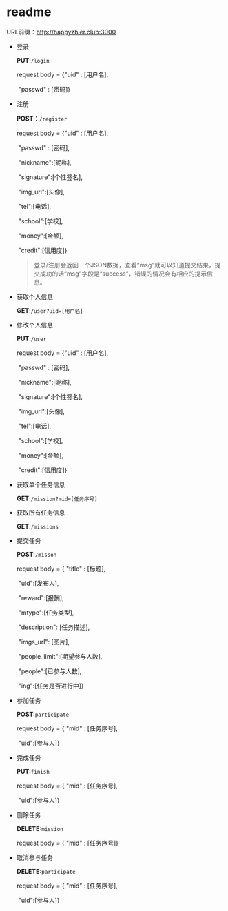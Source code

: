 # readme

URL前缀：http://happyzhier.club:3000

- 登录

  **PUT**:`/login`

  request body = {"uid" : [用户名], 

  ​				"passwd" : [密码]}

- 注册

  **POST**：`/register`

  request body = {"uid" : [用户名], 

  ​				"passwd" : [密码],

  ​				"nickname":[昵称],

  ​				"signature":[个性签名],

  ​				"img_url":[头像],

  ​				"tel":[电话],

  ​				"school":[学校],

  ​				"money":[金额],

  ​				"credit":[信用度]}

  >登录/注册会返回一个JSON数据，查看“msg”就可以知道提交结果，提交成功的话“msg”字段是“success”，错误的情况会有相应的提示信息。
  >
  >

- 获取个人信息

  **GET**:`/user?uid=[用户名]`

- 修改个人信息

  **PUT**:`/user`

  request body = {"uid" : [用户名], 

  ​				"passwd" : [密码],

  ​				"nickname":[昵称],

  ​				"signature":[个性签名],

  ​				"img_url":[头像],

  ​				"tel":[电话],

  ​				"school":[学校],

  ​				"money":[金额],

  ​				"credit":[信用度]}

- 获取单个任务信息

  **GET**:`/mission?mid=[任务序号]`

- 获取所有任务信息

  **GET**:`/missions`

- 提交任务

  **POST**:`/misson`

  request body = { "title" : [标题],

  ​				"uid":[发布人],

  ​				"reward":[报酬],

  ​				"mtype":[任务类型],

  ​				"description": [任务描述],

  ​				"imgs_url": [图片],

  ​				"people_limit":[期望参与人数],

  ​				"people":[已参与人数],

  ​				"ing":[任务是否进行中]}

- 参加任务

  **POST:**`participate`

  request body = { "mid" : [任务序号],

  ​				"uid":[参与人]}

- 完成任务

  **PUT:**`finish`

  request body = { "mid" : [任务序号],

  ​				"uid":[参与人]}

- 删除任务

  **DELETE:**`mission`

  request body = { "mid" : [任务序号]}

- 取消参与任务

  **DELETE:**`participate`

  request body = { "mid" : [任务序号],

  ​				"uid":[参与人]}
